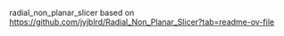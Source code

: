 radial_non_planar_slicer based on https://github.com/jyjblrd/Radial_Non_Planar_Slicer?tab=readme-ov-file
